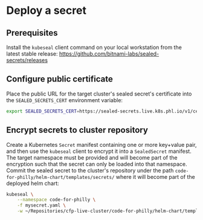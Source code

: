 # Deploy a secret

## Prerequisites

Install the `kubeseal` client command on your local workstation from the latest stable release: <https://github.com/bitnami-labs/sealed-secrets/releases>

## Configure public certificate

Place the public URL for the target cluster's sealed secret's certificate into the `SEALED_SECRETS_CERT` environment variable:

```bash
export SEALED_SECRETS_CERT=https://sealed-secrets.live.k8s.phl.io/v1/cert.pem
```

## Encrypt secrets to cluster repository

Create a Kubernetes `Secret` manifest containing one or more key+value pair, and then use the `kubeseal` client to encrypt it into a `SealedSecret` manifest. The target namespace must be provided and will become part of the encryption such that the secret can only be loaded into that namespace. Commit the sealed secret to the cluster's repository under the path `code-for-philly/helm-chart/templates/secrets/` where it will become part of the deployed helm chart:

```bash
kubeseal \
    --namespace code-for-philly \
    -f mysecret.yaml \
    -w ~/Repositories/cfp-live-cluster/code-for-philly/helm-chart/templates/secrets/mysecret.yaml
```
